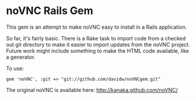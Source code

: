 noVNC Rails Gem
===============

This gem is an attempt to make noVNC easy to install in a Rails application.

So far, it's fairly basic.  There is a Rake task to import code from a
checked out git directory to make it easier to import updates from the
noVNC project.  Future work might include something to make the HTML
code available, like a generator.

To use:

    gem 'noVNC', :git => "git://github.com/davidw/noVNCgem.git"

The original noVNC is available here: http://kanaka.github.com/noVNC/
